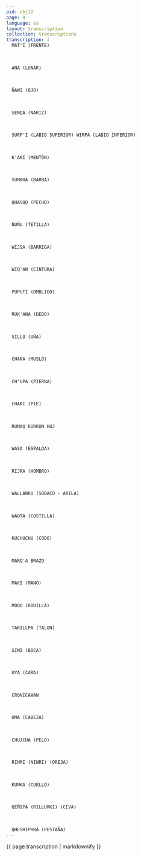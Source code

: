 ```yaml
---
pid: obj12
page: 8
language: es
layout: transcription
collection: transcriptions
transcription: |
  MAT'I (FRENTE)
  
  
  
  ANA (LUNAR)
  
  
  
  ÑAWI (OJO)
  
  
  
  SENQA (NARIZ)
  
  
  
  SURP'I (LABIO SUPERIOR) WIRPA (LABIO INFERIOR)
  
  
  
  K'AKI (MENTÓN)
  
  
  
  SUNKHA (BARBA)
  
  
  
  QHASQO (PECHO)
  
  
  
  ÑUÑU (TETILLA)
  
  
  
  WIJSA (BARRIGA)
  
  
  
  WIQ'AN (CINTURA)
  
  
  
  PUPUTI (OMBLIGO)
  
  
  
  RUK'ANA (DEDO)
  
  
  
  SILLU (UÑA)
  
  
  
  CHAKA (MUSLO)
  
  
  
  CH'UPA (PIERNA)
  
  
  
  CHAKI (PIE)
  
  
  
  RUNAQ KURKUN HUJ
  
  
  
  WASA (ESPALDA)
  
  
  
  RIJRA (HOMBRO)
  
  
  
  WALLANKU (SOBACO - AXILA)
  
  
  
  WAQTA (COSTILLA)
  
  
  
  KUCHUCHU (CODO)
  
  
  
  MARQ'A BRAZO
  
  
  
  MAKI (MANO)
  
  
  
  MOQO (RODILLA)
  
  
  
  TAKILLPA (TALON)
  
  
  
  SIMI (BOCA)
  
  
  
  UYA (CARA)
  
  
  
  CRONICAWAN
  
  
  
  UMA (CABEZA)
  
  
  
  CHUJCHA (PELO)
  
  
  
  RINRI (NINRI) (OREJA)
  
  
  
  KUNKA (CUELLO)
  
  
  
  QEÑIPA (RILLURKI) (CEVA)
  
  
  
  QHESHIPHRA (PESTAÑA)
---
```


{{ page.transcription | markdownify }}
